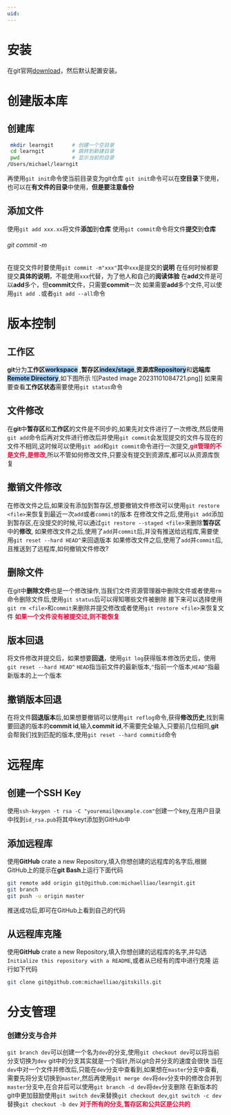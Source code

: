 ```yaml
---
uid:
---
```

# 安装

在git官网[download](https://git-scm.com/downloads)，然后默认配置安装。
# 创建版本库
## 创建库
```bash
 mkdir learngit      # 创建一个空目录
 cd learngit         # 跳转到新建目录
 pwd                 # 显示当前的目录
/Users/michael/learngit
```
再使用`git init`命令使当前目录变为git仓库
`git init`命令可以在**空目录**下使用，也可以在**有文件的目录**中使用，**但是要注意备份**

## 添加文件
使用`git add xxx.xx`将文件**添加**到**仓库**
使用`git commit`命令将文件**提交**到**仓库**
###### git commit -m
在提交文件时要使用`git commit -m"xxx"`其中`xxx`是提交的**说明**
在任何时候都要提交**具体的说明**，不能使用`xxx`代替，为了他人和自己的**阅读体验**
在**add**文件是可以**add**多个，但**commit**文件，只需要**commit**一次
如果需要**add**多个文件,可以使用`git add .`或者`git add --all`命令

# 版本控制
## 工作区
**git**分为**工作区**<span style="background:#A0CCF6">**workspace**</span> ,**暂存区**<span style="background:#A0CCF6">**index/stage**</span>,**资源库**<span style="background:#A0CCF6">**Repository**</span>和**远端库**<span style="background:#A0CCF6">**Remote Directory**</span>,如下图所示
![[Pasted image 20231101084721.png]]
如果需要查看**工作区状态**需要使用`git status`命令
## 文件修改
在**git**中**暂存区**和**工作区**的文件是不同步的,如果先对文件进行了一次修改,然后使用`git add`命令后再对文件进行修改后并使用`git commit`会发现提交的文件与现在的文件不相同,这时候可以使用`git add`和`git commit`命令进行一次提交,<font color=#f20736>**git管理的不是文件,是修改**</font>,所以不管如何修改文件,只要没有提交到资源库,都可以从资源库恢复
## 撤销文件修改
在修改文件之后,如果没有添加到暂存区,想要撤销文件修改可以使用`git restore <file>`来恢复到最近一次`add`或者`commit`的版本
在修改文件之后,使用`git add`添加到暂存区,在没提交的时候,可以通过`git restore --staged <file>`来删除**暂存区**中的**修改**,
如果修改文件之后,使用了`add`并`commit`后,并没有推送给远程库,需要使用`git reset --hard HEAD^`来回退版本
如果修改文件之后,使用了`add`并`commit`后,且推送到了远程库,如何撤销文件修改?
## 删除文件
在git中**删除文件**也是一个修改操作,当我们文件资源管理器中删除文件或者使用`rm`命令删除文件后,使用`git status`后可以得知哪些文件被删除 
接下来可以选择使用`git rm <file>`和`commit`来删除并提交修改或者使用`git restore <file>`来恢复文件
<font color=#f20736>**如果一个文件没有被提交过,则不能恢复**</font>
## 版本回退
将文件修改并提交后，如果想要**回退**，使用`git log`获得版本修改历史后，使用`git reset --hard HEAD^`
`HEAD`指当前文件的最新版本,`^`指前一个版本,`HEAD^`指最新版本的上一个版本
## 撤销版本回退
在将文件**回退版本**后,如果想要撤销可以使用`git reflog`命令,获得**修改历史**,找到需要回退的版本的**commit id**,输入**commit id**,不需要完全输入,只要前几位相同,**git**会帮我们找到匹配的版本,使用`git reset --hard commitid`命令


# 远程库
## 创建一个SSH Key
使用`ssh-keygen -t rsa -C "youremail@example.com"`创建一个key,在用户目录中找到`id_rsa.pub`将其中keyt添加到GitHub中
## 添加远程库
使用**GitHub** crate a new Repository,填入你想创建的远程库的名字后,根据GitHub上的提示在**git Bash**上运行下面代码
```bash
git remote add origin git@github.com:michaelliao/learngit.git
git branch
git push -u origin master
```
推送成功后,即可在GitHub上看到自己的代码
## 从远程库克隆
使用**GitHub** crate a new Repository,填入你想创建的远程库的名字,并勾选`Initialize this repository with a README`,或者从已经有的库中进行克隆
运行如下代码
```bash
git clone git@github.com:michaelliao/gitskills.git
```
# 分支管理
### 创建分支与合并
`git branch dev`可以创建一个名为`dev`的分支,使用`git checkout dev`可以将当前分支切换为`dev`
git中的分支其实就是一个指针,所以git合并分支的速度会很快
当在`dev`中对一个文件并修改后,只能在`dev`分支中查看到,如果想在`master`分支中查看,需要先将分支切换到`master`,然后再使用`git merge dev`将`dev`分支中的修改合并到`master`分支中,在合并后可以使用`git branch -d dev`将`dev`分支删除
在新版本的git中更加鼓励使用`git switch dev`来替换`git checkout dev`,`git switch -c dev`替换`git checkout -b dev`
<font color=#f20736>**对于所有的分支,暂存区和公共区是公共的**</font>

